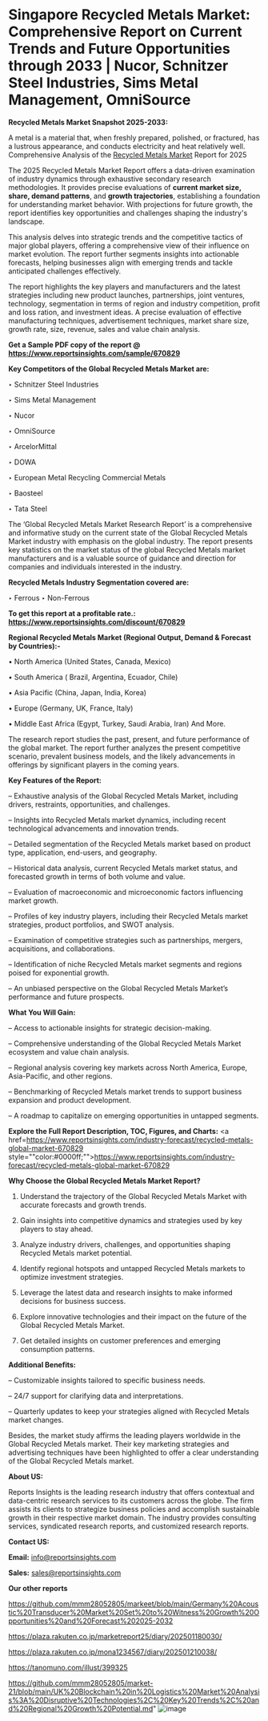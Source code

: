 # Singapore Recycled Metals Market: Comprehensive Report on Current Trends and Future Opportunities through 2033 | Nucor, Schnitzer Steel Industries, Sims Metal Management, OmniSource

<strong>Recycled Metals Market Snapshot 2025-2033:</strong>

A metal is a material that, when freshly prepared, polished, or fractured, has a lustrous appearance, and conducts electricity and heat relatively well. Comprehensive Analysis of the <a href=https://www.reportsinsights.com/sample/670829>Recycled Metals Market</a> Report for 2025

The 2025 Recycled Metals Market Report offers a data-driven examination of industry dynamics through exhaustive secondary research methodologies. It provides precise evaluations of <strong>current market size, share, demand patterns</strong>, and <strong>growth trajectories</strong>, establishing a foundation for understanding market behavior. With projections for future growth, the report identifies key opportunities and challenges shaping the industry's landscape.

This analysis delves into strategic trends and the competitive tactics of major global players, offering a comprehensive view of their influence on market evolution. The report further segments insights into actionable forecasts, helping businesses align with emerging trends and tackle anticipated challenges effectively.

The report highlights the key players and manufacturers and the latest strategies including new product launches, partnerships, joint ventures, technology, segmentation in terms of region and industry competition, profit and loss ration, and investment ideas. A precise evaluation of effective manufacturing techniques, advertisement techniques, market share size, growth rate, size, revenue, sales and value chain analysis.

<strong>Get a Sample PDF copy of the report @ <a href=https://www.reportsinsights.com/sample/670829 style=color:#0000ff;>https://www.reportsinsights.com/sample/670829</a></strong>

<strong>Key Competitors of the Global Recycled Metals Market are:</strong>

‣ Schnitzer Steel Industries

‣ Sims Metal Management

‣ Nucor

‣ OmniSource

‣ ArcelorMittal

‣ DOWA

‣ European Metal Recycling Commercial Metals

‣ Baosteel

‣ Tata Steel

The ‘Global Recycled Metals Market Research Report’ is a comprehensive and informative study on the current state of the Global Recycled Metals Market industry with emphasis on the global industry. The report presents key statistics on the market status of the global Recycled Metals market manufacturers and is a valuable source of guidance and direction for companies and individuals interested in the industry.

<strong>Recycled Metals Industry Segmentation covered are:</strong>

‣ Ferrous
‣ Non-Ferrous

<strong>To get this report at a profitable rate.: <a href=https://www.reportsinsights.com/discount/670829 style=color:#0000ff;>https://www.reportsinsights.com/discount/670829</a></strong>

<strong>Regional Recycled Metals Market (Regional Output, Demand &amp; Forecast by Countries):-</strong>

• North America (United States, Canada, Mexico)

• South America ( Brazil, Argentina, Ecuador, Chile)

• Asia Pacific (China, Japan, India, Korea)

• Europe (Germany, UK, France, Italy)

• Middle East Africa (Egypt, Turkey, Saudi Arabia, Iran) And More.

The research report studies the past, present, and future performance of the global market. The report further analyzes the present competitive scenario, prevalent business models, and the likely advancements in offerings by significant players in the coming years.

<strong>Key Features of the Report:</strong>

– Exhaustive analysis of the Global Recycled Metals Market, including drivers, restraints, opportunities, and challenges.

– Insights into Recycled Metals market dynamics, including recent technological advancements and innovation trends.

– Detailed segmentation of the Recycled Metals market based on product type, application, end-users, and geography.

– Historical data analysis, current Recycled Metals market status, and forecasted growth in terms of both volume and value.

– Evaluation of macroeconomic and microeconomic factors influencing market growth.

– Profiles of key industry players, including their Recycled Metals market strategies, product portfolios, and SWOT analysis.

– Examination of competitive strategies such as partnerships, mergers, acquisitions, and collaborations.

– Identification of niche Recycled Metals market segments and regions poised for exponential growth.

– An unbiased perspective on the Global Recycled Metals Market’s performance and future prospects.

<strong>What You Will Gain:</strong>

– Access to actionable insights for strategic decision-making.

– Comprehensive understanding of the Global Recycled Metals Market ecosystem and value chain analysis.

– Regional analysis covering key markets across North America, Europe, Asia-Pacific, and other regions.

– Benchmarking of Recycled Metals market trends to support business expansion and product development.

– A roadmap to capitalize on emerging opportunities in untapped segments.

<strong>Explore the Full Report Description, TOC, Figures, and Charts:</strong>
<a href=https://www.reportsinsights.com/industry-forecast/recycled-metals-global-market-670829 style=""color:#0000ff;"">https://www.reportsinsights.com/industry-forecast/recycled-metals-global-market-670829</a>

<strong>Why Choose the Global Recycled Metals Market Report?</strong>

1. Understand the trajectory of the Global Recycled Metals Market with accurate forecasts and growth trends.

2. Gain insights into competitive dynamics and strategies used by key players to stay ahead.

3. Analyze industry drivers, challenges, and opportunities shaping Recycled Metals market potential.

4. Identify regional hotspots and untapped Recycled Metals markets to optimize investment strategies.

5. Leverage the latest data and research insights to make informed decisions for business success.

6. Explore innovative technologies and their impact on the future of the Global Recycled Metals Market.

7. Get detailed insights on customer preferences and emerging consumption patterns.

<strong>Additional Benefits:</strong>

– Customizable insights tailored to specific business needs.

– 24/7 support for clarifying data and interpretations.

– Quarterly updates to keep your strategies aligned with Recycled Metals market changes.

Besides, the market study affirms the leading players worldwide in the Global Recycled Metals market. Their key marketing strategies and advertising techniques have been highlighted to offer a clear understanding of the Global Recycled Metals market.

<strong><strong>About US</strong>:</strong>

Reports Insights is the leading research industry that offers contextual and data-centric research services to its customers across the globe. The firm assists its clients to strategize business policies and accomplish sustainable growth in their respective market domain. The industry provides consulting services, syndicated research reports, and customized research reports.

<strong>Contact US:</strong>

<p class=><b>Email:</b> <a href=mailto:info@reportsinsights.com>info@reportsinsights.com</a></p>
<p class=><b>Sales:</b> <a href=mailto:sales@reportsinsights.com>sales@reportsinsights.com</a></p>

<strong>Our other reports</strong>

<a href=https://github.com/mmm28052805/markeet/blob/main/Germany%20Acoustic%20Transducer%20Market%20Set%20to%20Witness%20Growth%20Opportunities%20and%20Forecast%202025-2032>https://github.com/mmm28052805/markeet/blob/main/Germany%20Acoustic%20Transducer%20Market%20Set%20to%20Witness%20Growth%20Opportunities%20and%20Forecast%202025-2032</a>

<a href=https://plaza.rakuten.co.jp/marketreport25/diary/202501180030/>https://plaza.rakuten.co.jp/marketreport25/diary/202501180030/</a>

<a href=https://plaza.rakuten.co.jp/mona1234567/diary/202501210038/>https://plaza.rakuten.co.jp/mona1234567/diary/202501210038/</a>

<a href=https://tanomuno.com/illust/399325>https://tanomuno.com/illust/399325</a>

<a href=https://github.com/mmm28052805/market-21/blob/main/UK%20Blockchain%20in%20Logistics%20Market%20Analysis%3A%20Disruptive%20Technologies%2C%20Key%20Trends%2C%20and%20Regional%20Growth%20Potential.md>https://github.com/mmm28052805/market-21/blob/main/UK%20Blockchain%20in%20Logistics%20Market%20Analysis%3A%20Disruptive%20Technologies%2C%20Key%20Trends%2C%20and%20Regional%20Growth%20Potential.md</a>"
![image](https://github.com/user-attachments/assets/d567c523-4ba6-4904-b143-2ae7ea6e852c)
